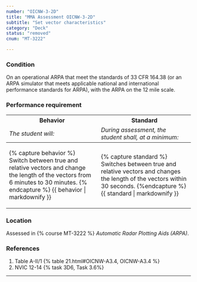 ```yaml
---
number: "OICNW-3-2D"
title: "MMA Assessment OICNW-3-2D"
subtitle: "Set vector characteristics"
category: "Deck"
status: "removed"
cnum: "MT-3222"

---
```

### Condition

On an operational ARPA that meet the standards of 33 CFR 164.38 (or an ARPA simulator that meets applicable national and international performance standards for ARPA), with the ARPA on the 12 mile scale.

### Performance requirement 

<table width='100%' class='Guidelines'>
 <thead>
 <tr>
     <th class='thirty'>Behavior</th>
     <th class='seventy'>Standard</th>
 </tr>
 <tr>
     <td><em>The student will:</em></td>
     <td><em>During assessment, the student shall, at a minimum:</em></td>
 </tr>
 </thead>
 <tbody>
 

<tr><td>

{% capture behavior %}
Switch between true and relative vectors and change the length of the vectors from 6 minutes to 30 minutes.
{% endcapture %}
{{ behavior | markdownify }}

</td><td>

{% capture standard %}
Switches between true and relative vectors and changes the length of the vectors within 30 seconds.
{%endcapture %}
{{ standard | markdownify }}

</td></tr>



 </tbody>
 </table>

### Location

Assessed in  {% course  MT-3222 %}  *Automatic Radar Plotting Aids (ARPA)*.

### References

1.  Table A-II/1 {% table 21.html#OICNW-A3.4, OICNW-A3.4 %}
1.  NVIC 12-14 {% task 3D6, Task 3.6%}

***

